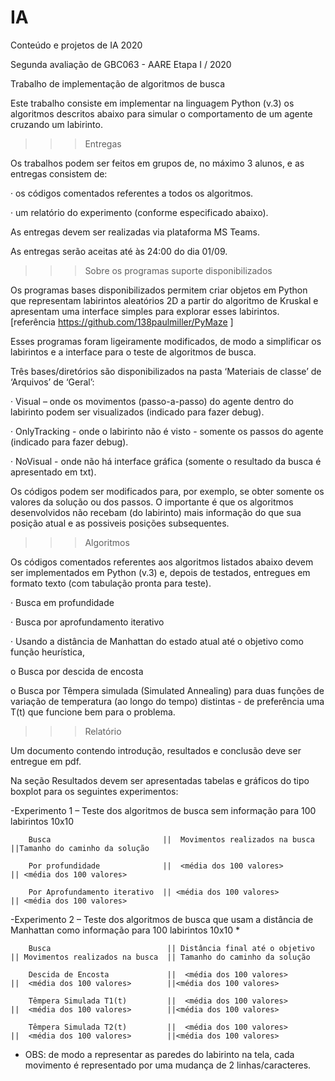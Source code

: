 # IA
Conteúdo e projetos de IA 2020


Segunda avaliação de GBC063 - AARE Etapa I / 2020

Trabalho de implementação de algoritmos de busca

Este trabalho consiste em implementar na linguagem Python (v.3) os algoritmos descritos abaixo para simular o comportamento de um agente cruzando um labirinto.

>>>Entregas

Os trabalhos podem ser feitos em grupos de, no máximo 3 alunos, e as entregas consistem de:

· os códigos comentados referentes a todos os algoritmos.

· um relatório do experimento (conforme especificado abaixo).

As entregas devem ser realizadas via plataforma MS Teams.

As entregas serão aceitas até às 24:00 do dia 01/09.

>>>Sobre os programas suporte disponibilizados

Os programas bases disponibilizados permitem criar objetos em Python que representam labirintos aleatórios 2D a partir do algoritmo de Kruskal e apresentam uma interface simples para explorar esses labirintos. [referência https://github.com/138paulmiller/PyMaze ]

Esses programas foram ligeiramente modificados, de modo a simplificar os labirintos e a interface para o teste de algoritmos de busca.

Três bases/diretórios são disponibilizados na pasta ‘Materiais de classe’ de ‘Arquivos’ de ‘Geral’:

· Visual – onde os movimentos (passo-a-passo) do agente dentro do labirinto podem ser visualizados (indicado para fazer debug).

· OnlyTracking - onde o labirinto não é visto - somente os passos do agente (indicado para fazer debug).

· NoVisual - onde não há interface gráfica (somente o resultado da busca é apresentado em txt).

Os códigos podem ser modificados para, por exemplo, se obter somente os valores da solução ou dos passos. O importante é que os algoritmos desenvolvidos não recebam (do labirinto) mais informação do que sua posição atual e as possiveis posições subsequentes.

>>>Algoritmos

Os códigos comentados referentes aos algoritmos listados abaixo devem ser implementados em Python (v.3) e, depois de testados, entregues em formato texto (com tabulação pronta para teste).

· Busca em profundidade

· Busca por aprofundamento iterativo

· Usando a distância de Manhattan do estado atual até o objetivo como função heurística,

o Busca por descida de encosta

o Busca por Têmpera simulada (Simulated Annealing) para duas funções de variação de temperatura (ao longo do tempo) distintas - de preferência uma T(t) que funcione bem para o problema.

>>> Relatório

Um documento contendo introdução, resultados e conclusão deve ser entregue em pdf.

Na seção Resultados devem ser apresentadas tabelas e gráficos do tipo boxplot para os seguintes experimentos:

 -Experimento 1 – Teste dos algoritmos de busca sem informação para 100 labirintos 10x10

        Busca                         ||  Movimentos realizados na busca  ||Tamanho do caminho da solução

        Por profundidade              ||  <média dos 100 valores>         || <média dos 100 valores>

        Por Aprofundamento iterativo  || <média dos 100 valores>          || <média dos 100 valores>

 -Experimento 2 – Teste dos algoritmos de busca que usam a distância de Manhattan como informação para 100 labirintos 10x10 *

        Busca                          || Distância final até o objetivo  || Movimentos realizados na busca  || Tamanho do caminho da solução

        Descida de Encosta             ||  <média dos 100 valores>        ||  <média dos 100 valores>        ||<média dos 100 valores>

        Têmpera Simulada T1(t)         ||  <média dos 100 valores>        ||  <média dos 100 valores>        ||<média dos 100 valores>

        Têmpera Simulada T2(t)         ||  <média dos 100 valores>        ||  <média dos 100 valores>        ||<média dos 100 valores>

* OBS: de modo a representar as paredes do labirinto na tela, cada movimento é representado por uma mudança de 2 linhas/caracteres.
